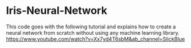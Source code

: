 # Iris-Neural-Network

This code goes with the following tutorial and explains how to create a neural network from scratch without using any machine learning library.
https://www.youtube.com/watch?v=Xx7yd4T6sbM&ab_channel=SlickBlue
